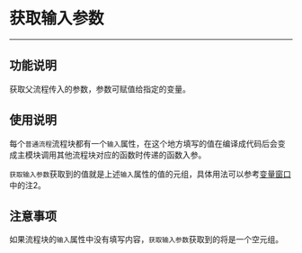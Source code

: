 # 获取输入参数
---
## 功能说明
获取父流程传入的参数，参数可赋值给指定的变量。

## 使用说明
每个`普通流程`流程块都有一个`输入`属性，在这个地方填写的值在编译成代码后会变成主模块调用其他流程块对应的函数时传递的函数入参。

`获取输入参数`获取到的值就是上述`输入`属性的值的元组，具体用法可以参考[变量窗口](../../2.7.md)中的注2。

## 注意事项
如果流程块的`输入`属性中没有填写内容，`获取输入参数`获取到的将是一个空元组。